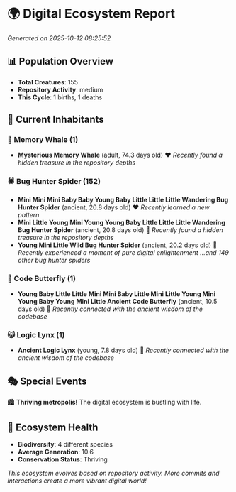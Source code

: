 # 🌍 Digital Ecosystem Report
*Generated on 2025-10-12 08:25:52*

## 📊 Population Overview
- **Total Creatures**: 155
- **Repository Activity**: medium
- **This Cycle**: 1 births, 1 deaths

## 👥 Current Inhabitants

### 🐋 Memory Whale (1)
- **Mysterious Memory Whale** (adult, 74.3 days old) ❤️
  *Recently found a hidden treasure in the repository depths*

### 🕷️ Bug Hunter Spider (152)
- **Mini Mini Mini Baby Baby Young Baby Little Little Little Wandering Bug Hunter Spider** (ancient, 20.8 days old) ❤️
  *Recently learned a new pattern*
- **Mini Little Young Mini Young Young Baby Little Little Little Wandering Bug Hunter Spider** (ancient, 20.8 days old) 💛
  *Recently found a hidden treasure in the repository depths*
- **Young Mini Little Wild Bug Hunter Spider** (ancient, 20.2 days old) 💛
  *Recently experienced a moment of pure digital enlightenment*
  *...and 149 other bug hunter spiders*

### 🦋 Code Butterfly (1)
- **Young Baby Little Little Mini Mini Baby Little Mini Little Young Mini Young Baby Young Mini Little Ancient Code Butterfly** (ancient, 10.5 days old) 💛
  *Recently connected with the ancient wisdom of the codebase*

### 🐱 Logic Lynx (1)
- **Ancient Logic Lynx** (young, 7.8 days old) 💚
  *Recently connected with the ancient wisdom of the codebase*

## 🎭 Special Events

🏙️ **Thriving metropolis!** The digital ecosystem is bustling with life.

## 🔬 Ecosystem Health
- **Biodiversity**: 4 different species
- **Average Generation**: 10.6
- **Conservation Status**: Thriving

*This ecosystem evolves based on repository activity. More commits and interactions create a more vibrant digital world!*